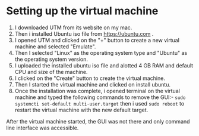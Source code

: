 # Setting up the virtual machine

1) I downloaded UTM from its website on my mac.
2) Then i installed Ubuntu iso file from https://ubuntu.com .
3) I opened UTM and clicked on the "+" button to create a new virtual machine and selected "Emulate".
4) Then I selected "Linux" as the operating system type and "Ubuntu" as the operating system version.
5) I uploaded the installed ubuntu iso file and alotted 4 GB RAM and default CPU and size of the machine. 
6) I clicked on the "Create" button to create the virtual machine.
7) Then I  started the virtual machine and clicked on install ubuntu.
8) Once the installation was complete, i opened terminal on the virtual machine and typed the following commands to remove the GUI:-
`sudo systemcti set-default multi-user.target`
then i used `sudo reboot` to restart the virtual machine with the new default target.

After the virtual machine started, the GUI was not there and only command line interface was accessible. 
